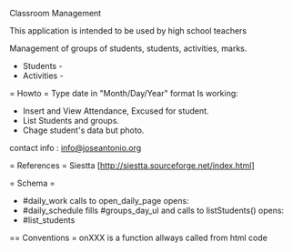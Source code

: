 
Classroom Management

 This application is intended to be used by high school teachers

 Management of groups of students, students, activities, marks.

 - Students -
 - Activities -

= Howto =
 Type date in "Month/Day/Year" format
 Is working:
- Insert and View Attendance, Excused for student.
- List Students and groups.
- Chage student's data but photo.

 contact info : info@joseantonio.org

= References =
    Siestta [http://siestta.sourceforge.net/index.html]

= Schema =
 - #daily_work calls to open_daily_page  opens:
 - #daily_schedule fills #groups_day_ul and calls to  listStudents() opens:
 - #list_students

== Conventions =
onXXX is a function allways called from html code

